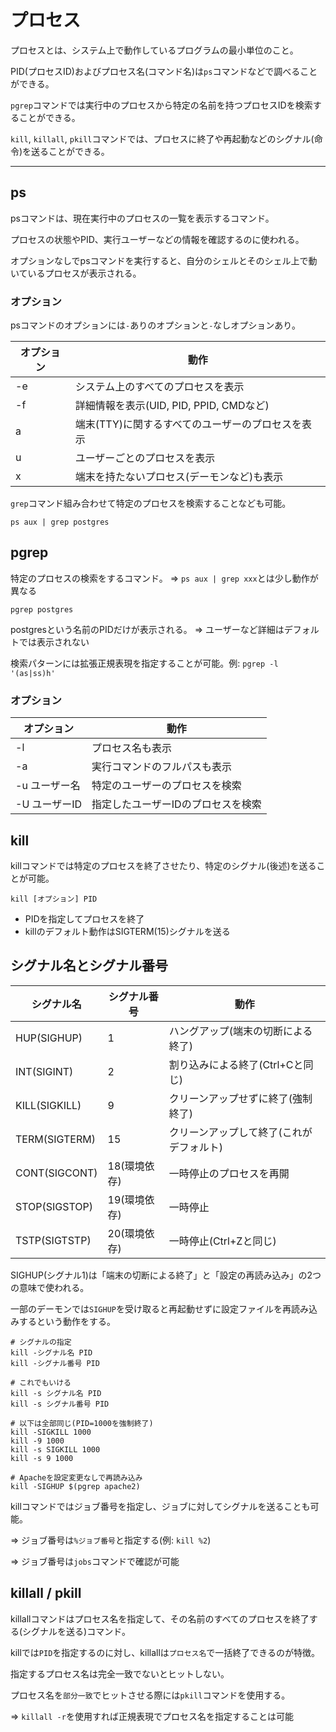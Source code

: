 # プロセス

プロセスとは、システム上で動作しているプログラムの最小単位のこと。

PID(プロセスID)およびプロセス名(コマンド名)は`ps`コマンドなどで調べることができる。

`pgrep`コマンドでは実行中のプロセスから特定の名前を持つプロセスIDを検索することができる。

`kill`, `killall`, `pkill`コマンドでは、プロセスに終了や再起動などのシグナル(命令)を送ることができる。

---

## ps

psコマンドは、現在実行中のプロセスの一覧を表示するコマンド。

プロセスの状態やPID、実行ユーザーなどの情報を確認するのに使われる。

オプションなしでpsコマンドを実行すると、自分のシェルとそのシェル上で動いているプロセスが表示される。

### オプション

psコマンドのオプションには`-`ありのオプションと`-`なしオプションあり。

| オプション | 動作                                              |
|------------|---------------------------------------------------|
| -e         | システム上のすべてのプロセスを表示                |
| -f         | 詳細情報を表示(UID, PID, PPID, CMDなど)           |
| a          | 端末(TTY)に関するすべてのユーザーのプロセスを表示 |
| u          | ユーザーごとのプロセスを表示                      |
| x          | 端末を持たないプロセス(デーモンなど)も表示        |

`grep`コマンド組み合わせて特定のプロセスを検索することなども可能。

```
ps aux | grep postgres
```

## pgrep

特定のプロセスの検索をするコマンド。 => `ps aux | grep xxx`とは少し動作が異なる

```
pgrep postgres
```

postgresという名前のPIDだけが表示される。 => ユーザーなど詳細はデフォルトでは表示されない 

検索パターンには拡張正規表現を指定することが可能。例: `pgrep -l '(as|ss)h'`

### オプション

| オプション    | 動作                               |
|---------------|------------------------------------|
| -l            | プロセス名も表示                   |
| -a            | 実行コマンドのフルパスも表示       |
| -u ユーザー名 | 特定のユーザーのプロセスを検索     |
| -U ユーザーID | 指定したユーザーIDのプロセスを検索 |

## kill

killコマンドでは特定のプロセスを終了させたり、特定のシグナル(後述)を送ることが可能。

```
kill [オプション] PID
```

- PIDを指定してプロセスを終了
- killのデフォルト動作はSIGTERM(15)シグナルを送る

## シグナル名とシグナル番号

| シグナル名    | シグナル番号 | 動作                                     |
|---------------|--------------|------------------------------------------|
| HUP(SIGHUP)   | 1            | ハングアップ(端末の切断による終了)       |
| INT(SIGINT)   | 2            | 割り込みによる終了(Ctrl+Cと同じ)         |
| KILL(SIGKILL) | 9            | クリーンアップせずに終了(強制終了)       |
| TERM(SIGTERM) | 15           | クリーンアップして終了(これがデフォルト) |
| CONT(SIGCONT) | 18(環境依存) | 一時停止のプロセスを再開                 |
| STOP(SIGSTOP) | 19(環境依存) | 一時停止                                 |
| TSTP(SIGTSTP) | 20(環境依存) | 一時停止(Ctrl+Zと同じ)                   |

SIGHUP(シグナル1)は「端末の切断による終了」と「設定の再読み込み」の2つの意味で使われる。

一部のデーモンでは`SIGHUP`を受け取ると再起動せずに設定ファイルを再読み込みするという動作をする。

```
# シグナルの指定
kill -シグナル名 PID
kill -シグナル番号 PID

# これでもいける
kill -s シグナル名 PID
kill -s シグナル番号 PID

# 以下は全部同じ(PID=1000を強制終了)
kill -SIGKILL 1000
kill -9 1000
kill -s SIGKILL 1000
kill -s 9 1000
```

```
# Apacheを設定変更なしで再読み込み
kill -SIGHUP $(pgrep apache2)
```

killコマンドではジョブ番号を指定し、ジョブに対してシグナルを送ることも可能。

=> ジョブ番号は`%ジョブ番号`と指定する(例: `kill %2`)

=> ジョブ番号は`jobs`コマンドで確認が可能

## killall / pkill

killallコマンドはプロセス名を指定して、その名前のすべてのプロセスを終了する(シグナルを送る)コマンド。

killでは`PID`を指定するのに対し、killallは`プロセス名`で一括終了できるのが特徴。

指定するプロセス名は完全一致でないとヒットしない。

プロセス名を`部分一致`でヒットさせる際には`pkill`コマンドを使用する。

=> `killall -r`を使用すれば正規表現でプロセス名を指定することは可能


